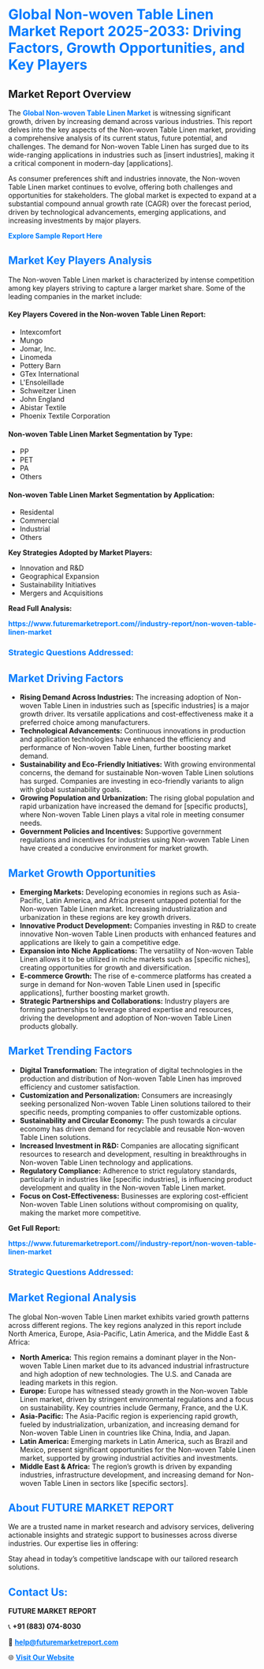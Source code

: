 <h1 style="color: #007BFF;">Global Non-woven Table Linen Market Report 2025-2033: Driving Factors, Growth Opportunities, and Key Players</h1>

<section id="overview">
<h2>Market Report Overview</h2>
<p>The <a href="https://www.futuremarketreport.com//industry-report/non-woven-table-linen-market" style="color: #007BFF; text-decoration: none;"><strong>Global Non-woven Table Linen Market</strong></a> is witnessing significant growth, driven by increasing demand across various industries. This report delves into the key aspects of the Non-woven Table Linen market, providing a comprehensive analysis of its current status, future potential, and challenges. The demand for Non-woven Table Linen has surged due to its wide-ranging applications in industries such as [insert industries], making it a critical component in modern-day [applications].</p>
<p>As consumer preferences shift and industries innovate, the Non-woven Table Linen market continues to evolve, offering both challenges and opportunities for stakeholders. The global market is expected to expand at a substantial compound annual growth rate (CAGR) over the forecast period, driven by technological advancements, emerging applications, and increasing investments by major players.</p>
</section>

<section id="overview">
<p><a href="https://www.futuremarketreport.com//request-sample/reportId=53230" style="color: #007BFF; text-decoration: none;"><strong>Explore Sample Report Here</strong></a></p>
</section>

<section id="key-players">
<h2 style="color: #007BFF;">Market Key Players Analysis</h2>
<p>The Non-woven Table Linen market is characterized by intense competition among key players striving to capture a larger market share. Some of the leading companies in the market include:</p>
<h4>Key Players Covered in the Non-woven Table Linen Report:</h4>
<ul><li>Intexcomfort</li><li>Mungo</li><li>Jomar, Inc.</li><li>Linomeda</li><li>Pottery Barn</li><li>GTex International</li><li>L&#039;Ensoleillade</li><li>Schweitzer Linen</li><li>John England</li><li>Abistar Textile</li><li>Phoenix Textile Corporation</li></ul>
<h4>Non-woven Table Linen Market Segmentation by Type:</h4>
<ul><li>PP</li><li>PET</li><li>PA</li><li>Others</li></ul>

<h4>Non-woven Table Linen Market Segmentation by Application:</h4>
<ul><li>Residental</li><li>Commercial</li><li>Industrial</li><li>Others</li></ul>
<p><strong>Key Strategies Adopted by Market Players:</strong></p>
<ul>
<li>Innovation and R&D</li>
<li>Geographical Expansion</li>
<li>Sustainability Initiatives</li>
<li>Mergers and Acquisitions</li>
</ul>
</section>

<section>
<p><strong>Read Full Analysis: </strong></p><a href="https://www.futuremarketreport.com//industry-report/non-woven-table-linen-market" style="color: #007BFF; text-decoration: none;"><strong>https://www.futuremarketreport.com//industry-report/non-woven-table-linen-market</strong></a>
<h3 style="color: #007BFF;">Strategic Questions Addressed:</h3>
</section>

<section id="driving-factors">
<h2 style="color: #007BFF;">Market Driving Factors</h2>
<ul>
<li><strong>Rising Demand Across Industries:</strong> The increasing adoption of Non-woven Table Linen in industries such as [specific industries] is a major growth driver. Its versatile applications and cost-effectiveness make it a preferred choice among manufacturers.</li>
<li><strong>Technological Advancements:</strong> Continuous innovations in production and application technologies have enhanced the efficiency and performance of Non-woven Table Linen, further boosting market demand.</li>
<li><strong>Sustainability and Eco-Friendly Initiatives:</strong> With growing environmental concerns, the demand for sustainable Non-woven Table Linen solutions has surged. Companies are investing in eco-friendly variants to align with global sustainability goals.</li>
<li><strong>Growing Population and Urbanization:</strong> The rising global population and rapid urbanization have increased the demand for [specific products], where Non-woven Table Linen plays a vital role in meeting consumer needs.</li>
<li><strong>Government Policies and Incentives:</strong> Supportive government regulations and incentives for industries using Non-woven Table Linen have created a conducive environment for market growth.</li>
</ul>
</section>

<section id="growth-opportunities">
<h2 style="color: #007BFF;">Market Growth Opportunities</h2>
<ul>
<li><strong>Emerging Markets:</strong> Developing economies in regions such as Asia-Pacific, Latin America, and Africa present untapped potential for the Non-woven Table Linen market. Increasing industrialization and urbanization in these regions are key growth drivers.</li>
<li><strong>Innovative Product Development:</strong> Companies investing in R&D to create innovative Non-woven Table Linen products with enhanced features and applications are likely to gain a competitive edge.</li>
<li><strong>Expansion into Niche Applications:</strong> The versatility of Non-woven Table Linen allows it to be utilized in niche markets such as [specific niches], creating opportunities for growth and diversification.</li>
<li><strong>E-commerce Growth:</strong> The rise of e-commerce platforms has created a surge in demand for Non-woven Table Linen used in [specific applications], further boosting market growth.</li>
<li><strong>Strategic Partnerships and Collaborations:</strong> Industry players are forming partnerships to leverage shared expertise and resources, driving the development and adoption of Non-woven Table Linen products globally.</li>
</ul>
</section>

<section id="trending-factors">
<h2 style="color: #007BFF;">Market Trending Factors</h2>
<ul>
<li><strong>Digital Transformation:</strong> The integration of digital technologies in the production and distribution of Non-woven Table Linen has improved efficiency and customer satisfaction.</li>
<li><strong>Customization and Personalization:</strong> Consumers are increasingly seeking personalized Non-woven Table Linen solutions tailored to their specific needs, prompting companies to offer customizable options.</li>
<li><strong>Sustainability and Circular Economy:</strong> The push towards a circular economy has driven demand for recyclable and reusable Non-woven Table Linen solutions.</li>
<li><strong>Increased Investment in R&D:</strong> Companies are allocating significant resources to research and development, resulting in breakthroughs in Non-woven Table Linen technology and applications.</li>
<li><strong>Regulatory Compliance:</strong> Adherence to strict regulatory standards, particularly in industries like [specific industries], is influencing product development and quality in the Non-woven Table Linen market.</li>
<li><strong>Focus on Cost-Effectiveness:</strong> Businesses are exploring cost-efficient Non-woven Table Linen solutions without compromising on quality, making the market more competitive.</li>
</ul>
</section>

<section>
<p><strong>Get Full Report: </strong></p><a href="https://www.futuremarketreport.com//industry-report/non-woven-table-linen-market" style="color: #007BFF; text-decoration: none;"><strong>https://www.futuremarketreport.com//industry-report/non-woven-table-linen-market</strong></a>
<h3 style="color: #007BFF;">Strategic Questions Addressed:</h3>
</section>


<section id="regional-analysis">
<h2 style="color: #007BFF;">Market Regional Analysis</h2>
<p>The global Non-woven Table Linen market exhibits varied growth patterns across different regions. The key regions analyzed in this report include North America, Europe, Asia-Pacific, Latin America, and the Middle East & Africa:</p>
<ul>
<li><strong>North America:</strong> This region remains a dominant player in the Non-woven Table Linen market due to its advanced industrial infrastructure and high adoption of new technologies. The U.S. and Canada are leading markets in this region.</li>
<li><strong>Europe:</strong> Europe has witnessed steady growth in the Non-woven Table Linen market, driven by stringent environmental regulations and a focus on sustainability. Key countries include Germany, France, and the U.K.</li>
<li><strong>Asia-Pacific:</strong> The Asia-Pacific region is experiencing rapid growth, fueled by industrialization, urbanization, and increasing demand for Non-woven Table Linen in countries like China, India, and Japan.</li>
<li><strong>Latin America:</strong> Emerging markets in Latin America, such as Brazil and Mexico, present significant opportunities for the Non-woven Table Linen market, supported by growing industrial activities and investments.</li>
<li><strong>Middle East & Africa:</strong> The region’s growth is driven by expanding industries, infrastructure development, and increasing demand for Non-woven Table Linen in sectors like [specific sectors].</li>
</ul>
</section>

<footer>
<h2 style="color: #007BFF;">About FUTURE MARKET REPORT</h2>
<p>We are a trusted name in market research and advisory services, delivering actionable insights and strategic support to businesses across diverse industries. Our expertise lies in offering:</p>

<p>Stay ahead in today’s competitive landscape with our tailored research solutions.</p>

<h2 style="color: #007BFF;">Contact Us:</h2>
<p><strong>FUTURE MARKET REPORT</strong></p>
<p>📞 <strong>+91 (883) 074-8030</strong></p>
<p>📧 <strong><a href="mailto:help@futuremarketreport.com" style="color: #007BFF;">help@futuremarketreport.com</a></strong></p>
<p>🌐 <strong><a href="https://www.futuremarketreport.com/" style="color: #007BFF;">Visit Our Website</a></strong></p>
</footer>